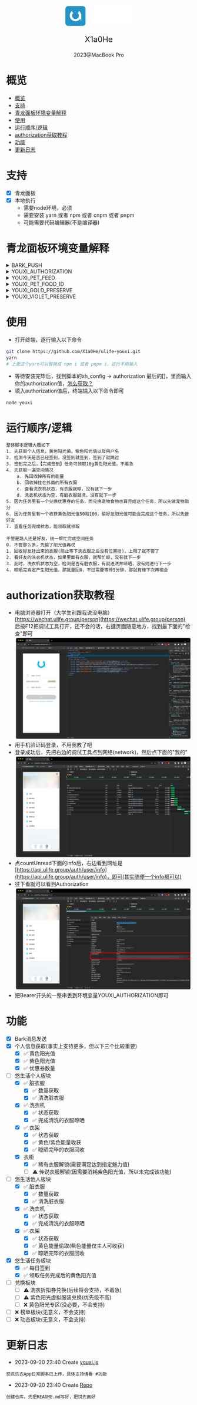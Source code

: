 <div align="center">
    <img src="assets/yxxyx.png" alt="example">
</div>
<p align="center" style="font-size: 21px">X1a0He</p>
<p align="center">2023@MacBook Pro</p>

# 概览

<!-- TOC -->
* [概览](#概览)
* [支持](#支持)
* [青龙面板环境变量解释](#青龙面板环境变量解释)
* [使用](#使用)
* [运行顺序/逻辑](#运行顺序逻辑)
* [authorization获取教程](#authorization获取教程)
* [功能](#功能)
* [更新日志](#更新日志)
<!-- TOC -->

# 支持
* [x] 青龙面板
* [x] 本地执行
    * 需要node环境，必须
    * 需要安装 yarn 或者 npm 或者 cnpm 或者 pnpm
    * 可能需要代码编辑器(不是编译器)
# 青龙面板环境变量解释

<details> 
    <summary>BARK_PUSH</summary><br>
    Bark推送ID
</details>
<details> 
    <summary>YOUXI_AUTHORIZATION</summary><br>
    悠洗登录认证值，抓包可得，不会的看下面教程，支持多authorization，即支持多个账号，分别开无痕模式抓就行了<br><br>
    多authorization值请每个authorization用@分隔<br><br>
    authorization1@authorization2@authorization3@.....
</details>
<details> 
    <summary>YOUXI_PET_FEED</summary><br>
    是否喂养宠物，默认为true
    true: 喂养宠物，但保留至少足够一次购买指定ID的宠物粮食的黄色阳光值<br>
    false: 不喂养宠物
</details>
<details> 
    <summary>YOUXI_PET_FOOD_ID</summary><br>
    默认为 3 ，即喂养双层牛排，消耗9点黄色阳光值，获得10点经验<br><br>
    宠物粮食ID，2023-09-21 的宠物粮食ID分别如下<br>
    0 - 鸡腿 - 消耗 3 点黄色阳光值 - 获得 1 点经验值<br>
    1 - 猫狗粮 - 消耗 5 点黄色阳光值 - 获得 5 点经验值<br>
    2 - 双层牛排 - 消耗 9 点黄色阳光值 - 获得 10 点经验值<br>
    3 - 三文鱼大 - 消耗 2 点紫色阳光值 - 获得 15 点经验值(不建议用，因为消耗紫色阳光值)<br><br>
</details>
<details> 
    <summary>YOUXI_GOLD_PRESERVE</summary><br>
    黄色阳光值预保留值，即经过一系列扣除黄色阳光值后，必须保留X点<br><br>
    默认值为9，即可购买一份宠物粮食，但若当前只剩下9点黄色阳光值，则不会喂养宠物，详情流程会详细说
</details>
<details> 
    <summary>YOUXI_VIOLET_PRESERVE</summary><br>
    紫色阳光值预保留值，即经过一系列扣除紫色阳光值后，必须保留X点<br><br>
    ⚠️由于当前未实现洗衣折扣券兑换，即未实现扣除紫色阳光值的功能，所以该环境变量不设置也罢<br>
    默认值为28，即一张最低的洗衣折扣券的价值
</details>

# 使用
* 打开终端，逐行输入以下命令
```bash
git clone https://github.com/X1a0He/ulife-youxi.git
yarn
# 上面这个yarn可以替换成 npm i 或者 pnpm i，这行不用输入
```
* 等待安装完毕后，找到脚本的xh_config -> authorization 最后的\[\]，里面输入你的authorization值，[怎么获取？](#authorization获取教程)
* 填入authorization值后，终端输入以下命令即可
```bash
node youxi
```
# 运行顺序/逻辑
```
整体脚本逻辑大概如下
1. 先获取个人信息，黄色阳光值，紫色阳光值以及用户名
2. 检测今天是否已经签到，没签到就签到，签到了就跳过
3. 签到完之后，【完成签到】任务可领取10g黄色阳光值，不着急
4. 先获取一遍空间情况
    a. 先回收掉所有的能量
    b. 回收掉挂在外面的所有衣服
    c. 查看洗衣机状态，有衣服就晾，没有就下一步
    d. 洗衣机状态为空，有脏衣服就洗，没有就下一步
5. 因为任务里有一个兑换优惠券的任务，而兑换宠物食物也算完成这个任务，所以先做宠物部分
6. 因为任务里有一个收获黄色阳光值50和100，偷好友阳光值可能会完成这个任务，所以先做好友
7. 查看任务完成状态，能领取就领取

不管是路人还是好友，统一帮忙完成空间任务
0. 不管那么多，先偷了阳光值再说
1. 回收好友挂出来的衣服(防止等下洗衣服之后没有位置挂)，上限了就不管了
2. 看好友的洗衣机状态，如果里面有衣服，就帮忙晾，没有就下一步
3. 此时，洗衣机状态为空，检测是否有脏衣服，有就送洗并晾晒，没有则进行下一步
4. 晾晒完肯定产生阳光值，那就重回0，不过需要等待5分钟，那就有缘下次再相会
```
# authorization获取教程
* 电脑浏览器打开（大学生别跟我说没电脑）[https://wechat.ulife.group/person](https://wechat.ulife.group/person) 后按F12把调试工具打开，还不会的话，右键页面随意地方，找到最下面的"检查"即可
  ![img.png](assets/img.png)
* 用手机验证码登录，不用我教了吧
* 登录成功后，先把右边的调试工具点到网络(network)，然后点下面的"我的"
  ![img.png](assets/info.png)
* 点countUnread下面的info后，右边看到网址是[https://api.ulife.group/auth/user/info](https://api.ulife.group/auth/user/info)，即可(其实随便一个info都可以)
* 往下看就可以看到Authorization
  ![img.png](assets/authorization.png)
* 把Bearer开头的一整串丢到环境变量YOUXI_AUTHORIZATION即可
# 功能
- [x] Bark消息发送
- [x] 个人信息获取(事实上支持更多，但以下三个比较重要)
    - [x] ✅ 黄色阳光值
    - [x] ✅ 紫色阳光值
    - [x] ✅ 优惠券数量
- [ ] 悠生活个人板块
    - [x] ✅ 脏衣服
        - [x] ✅ 数量获取
        - [x] ✅ 清洗脏衣服
    - [x] ✅ 洗衣机
        - [x] ✅ 状态获取
        - [x] ✅ 完成清洗的衣服晾晒
    - [x] ✅ 衣架
        - [x] ✅ 状态获取
        - [x] ✅ 黄色/紫色能量收获
        - [x] ✅ 晾晒完毕的衣服回收
    - [x] 衣柜
        - [x] ✅ 稀有衣服解锁(需要满足达到指定魅力值)
        - [ ] ⚠️ 传说衣服解锁(因需要消耗紫色阳光值，所以未完成该功能)
- [ ] 悠生活他人板块
    - [x] ✅ 脏衣服
        - [x] ✅ 数量获取
        - [x] ✅ 清洗脏衣服
    - [x] ✅ 洗衣机
        - [x] ✅ 状态获取
        - [x] ✅ 完成清洗的衣服晾晒
    - [x] ✅ 衣架
        - [x] ✅ 状态获取
        - [x] ✅ 黄色能量偷取(紫色能量仅主人可收获)
        - [x] ✅ 晾晒完毕的衣服回收
- [x] 悠生活任务板块
    - [x] ✅ 每日签到
    - [x] ✅ 领取任务完成后的黄色阳光值
- [ ] 兑换板块
    - [ ] ⚠️ 洗衣折扣券兑换(后续将会支持，不着急)
    - [ ] ⚠️ 紫色阳光虚拟服装兑换(优先级不高)
    - [ ] ❌ 黄色阳光专区(没必要，不会支持)
- [ ] ❌ 榜单板块(无意义，不会支持)
- [ ] ❌ 动态板块(无意义，不会支持)
# 更新日志
- 2023-09-20 23:40 Create [youxi.js](https://github.com/X1a0He/ulife-youxi/blob/main/youxi.js)
```
悠洗洗衣App日常脚本已上传，具体支持请看 #功能
```
- 2023-09-20 23:40 Create [Repo](https://github.com/X1a0He/ulife-youxi)
```
创建仓库，先把README.md写好，把饼先画好
```





